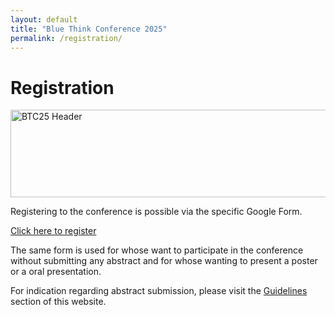 ```yaml
---
layout: default
title: "Blue Think Conference 2025"
permalink: /registration/
---
```


# Registration

<img src="https://phdcommitee.github.io/btc2025/assets/images/BTC25_Header.png" alt="BTC25 Header" width="800" height="140">

Registering to the conference is possible via the specific Google Form.
 
<div class="rectangle">
    <a href="https://forms.gle/GnFegEz7neiDg1Ts7"> Click here to register </a>
</div>

The same form is used for whose want to participate in the conference without submitting any abstract and for whose wanting to present a poster or a oral presentation.

For indication regarding abstract submission, please visit the [Guidelines](https://phdcommitee.github.io/btc2025/guidelines/) section of this website.





